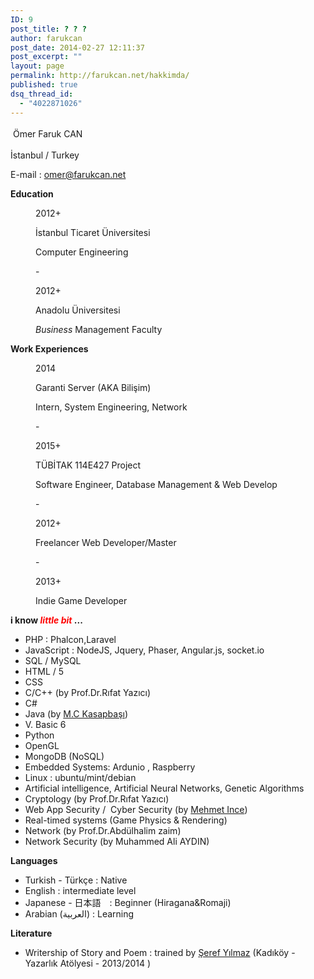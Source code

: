 ```yaml
---
ID: 9
post_title: ? ? ?
author: farukcan
post_date: 2014-02-27 12:11:37
post_excerpt: ""
layout: page
permalink: http://farukcan.net/hakkimda/
published: true
dsq_thread_id:
  - "4022871026"
---
```

<span style="line-height: 1.6471;"> </span>Ömer Faruk CAN

İstanbul / Turkey

E-mail : omer@farukcan.net

<strong>Education</strong>
<p style="margin-left: 40px;">2012+</p>
<p style="margin-left: 40px;">İstanbul Ticaret Üniversitesi</p>
<p style="margin-left: 40px;">Computer Engineering</p>
<p style="margin-left: 40px;">-</p>
<p style="margin-left: 40px;">2012+</p>
<p style="margin-left: 40px;">Anadolu Üniversitesi</p>
<p style="margin-left: 40px;"><span class="st"><em>Business</em> Management Faculty </span></p>
<strong>Work Experiences</strong>
<p style="margin-left: 40px;">2014</p>
<p style="margin-left: 40px;">Garanti Server (AKA Bilişim)</p>
<p style="margin-left: 40px;">Intern, System Engineering, Network</p>
<p style="margin-left: 40px;">-</p>
<p style="margin-left: 40px;">2015+</p>
<p style="margin-left: 40px;">TÜBİTAK 114E427 Project</p>
<p style="margin-left: 40px;">Software Engineer, Database Management &amp; Web Develop</p>
<p style="margin-left: 40px;">-</p>
<p style="margin-left: 40px;">2012+</p>
<p style="margin-left: 40px;">Freelancer Web Developer/Master</p>
<p style="margin-left: 40px;">-</p>
<p style="margin-left: 40px;">2013+</p>
<p style="margin-left: 40px;">Indie Game Developer</p>
<strong>i know <span style="color: #ff0000;"><em>little bit</em></span> ...</strong>
<ul>
	<li>PHP : Phalcon,Laravel</li>
	<li>JavaScript : NodeJS, Jquery, Phaser, Angular.js, socket.io</li>
	<li>SQL / MySQL</li>
	<li>HTML / 5</li>
	<li>CSS</li>
	<li>C/C++ (by Prof.Dr.Rıfat Yazıcı)</li>
	<li>C#</li>
	<li>Java (by <a href="http://www.kasapbasi.org/">M.C Kasapbaşı</a>)</li>
	<li>V. Basic 6</li>
	<li>Python</li>
	<li>OpenGL</li>
	<li>MongoDB (NoSQL)</li>
	<li>Embedded Systems: Ardunio , Raspberry</li>
	<li>Linux : ubuntu/mint/debian</li>
	<li>Artificial intelligence, Artificial Neural Networks, Genetic Algorithms</li>
	<li>Cryptology (by Prof.Dr.Rıfat Yazıcı)</li>
	<li>Web App Security /  Cyber Security (by <a href="http://mehmetince.net">Mehmet Ince</a>)</li>
	<li>Real-timed systems (Game Physics &amp; Rendering)</li>
	<li>Network (by Prof.Dr.Abdülhalim zaim)</li>
	<li>Network Security (by Muhammed Ali AYDIN)</li>
</ul>
<strong>Languages</strong>
<ul>
	<li>Turkish - Türkçe : Native</li>
	<li>English : intermediate level</li>
	<li>Japanese - 日本語　: Beginner (Hiragana&amp;Romaji)</li>
	<li>Arabian (<span class="short_text" id="result_box" lang="ar"><span class="hps">العربية</span></span>) : Learning</li>
</ul>
<strong>Literature</strong>
<ul>
	<li>Writership of Story and Poem : trained by <a href="http://www.serefyilmaz.com/biyografi.html">Şeref Yılmaz</a> (Kadıköy - Yazarlık Atölyesi - 2013/2014 )</li>
</ul>